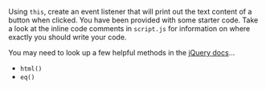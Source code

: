 Using `this`, create an event listener that will print out the text content of a button when clicked. You have been provided with some starter code. Take a look at the inline code comments in `script.js` for information on where exactly you should write your code.  

You may need to look up a few helpful methods in the [jQuery docs](http://api.jquery.com/)...

- `html()`
- `eq()`
